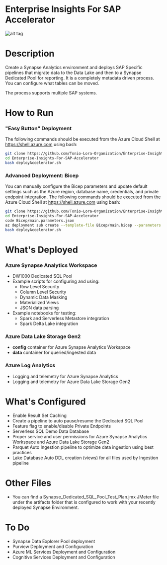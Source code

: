 # Enterprise Insights For SAP Accelerator

![alt tag](https://raw.githubusercontent.com/shaneochotny/Azure-Synapse-Analytics-PoC\/main/Images/Synapse-Analytics-PoC-Architecture.gif)

# Description

Create a Synapse Analytics environment and deploys SAP Specific pipelines that migrate data to the Data Lake and then to a Synapse Dedicated Pool for reporting. It is a completely metadata driven process. You can configure what tables can be moved.

The process supports multiple SAP systems.


# How to Run

### "Easy Button" Deployment
The following commands should be executed from the Azure Cloud Shell at https://shell.azure.com using bash:
```bash
git clone https://github.com/Tonio-Lora-Organization/Enterprise-Insights-For-SAP-Accelerator
cd Enterprise-Insights-For-SAP-Accelerator
bash deployAccelerator.sh 
```

### Advanced Deployment: Bicep
You can manually configure the Bicep parameters and update default settings such as the Azure region, database name, credentials, and private endpoint integration. The following commands should be executed from the Azure Cloud Shell at https://shell.azure.com using bash:
```bash
git clone https://github.com/Tonio-Lora-Organization/Enterprise-Insights-For-SAP-Accelerator
cd Enterprise-Insights-For-SAP-Accelerator
code Bicep/main.parameters.json
az deployment sub create --template-file Bicep/main.bicep --parameters Bicep/main.parameters.json --name Enterprise-Insights-For-SAP-Accelerator --location eastus
bash deployAccelerator.sh 
```

# What's Deployed

### Azure Synapse Analytics Workspace
- DW1000 Dedicated SQL Pool
- Example scripts for configuring and using:
    - Row Level Security
    - Column Level Security
    - Dynamic Data Masking
    - Materialized Views
    - JSON data parsing
- Example notebooks for testing:
    - Spark and Serverless Metastore integration
    - Spark Delta Lake integration

### Azure Data Lake Storage Gen2
- <b>config</b> container for Azure Synapse Analytics Workspace
- <b>data</b> container for queried/ingested data

### Azure Log Analytics
- Logging and telemetry for Azure Synapse Analytics
- Logging and telemetry for Azure Data Lake Storage Gen2

# What's Configured
- Enable Result Set Caching
- Create a pipeline to auto pause/resume the Dedicated SQL Pool
- Feature flag to enable/disable Private Endpoints
- Serverless SQL Demo Data Database
- Proper service and user permissions for Azure Synapse Analytics Workspace and Azure Data Lake Storage Gen2
- Parquet Auto Ingestion pipeline to optimize data ingestion using best practices
- Lake Database Auto DDL creation (views) for all files used by Ingestion pipeline

# Other Files
- You can find a Synapse_Dedicated_SQL_Pool_Test_Plan.jmx JMeter file under the artifacts folder that is configured to work with your recently deployed Synapse Environment.  

# To Do
- Synapse Data Explorer Pool deployment
- Purview Deployment and Configuration
- Azure ML Services Deployment and Configuration
- Cognitive Services Deployment and Configuration
